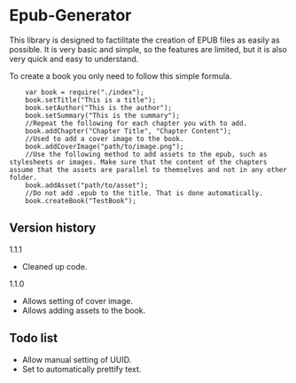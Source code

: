 Epub-Generator
==============

This library is designed to factilitate the creation of EPUB files as easily as possible. It is very basic and simple, so the features are limited, but it is also very quick and easy to understand.

To create a book you only need to follow this simple formula.

        var book = require("./index");
        book.setTitle("This is a title");
        book.setAuthor("This is the author");
        book.setSummary("This is the summary");
        //Repeat the following for each chapter you with to add.
        book.addChapter("Chapter Title", "Chapter Content");
        //Used to add a cover image to the book.
        book.addCoverImage("path/to/image.png");
        //Use the following method to add assets to the epub, such as stylesheets or images. Make sure that the content of the chapters assume that the assets are parallel to themselves and not in any other folder.
        book.addAsset("path/to/asset");
        //Do not add .epub to the title. That is done automatically.
        book.createBook("TestBook");


Version history
---------------
1.1.1
- Cleaned up code.

1.1.0
- Allows setting of cover image.
- Allows adding assets to the book.



Todo list
---------
- Allow manual setting of UUID.
- Set to automatically prettify text.
